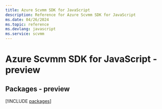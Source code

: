 ```yaml
---
title: Azure Scvmm SDK for JavaScript
description: Reference for Azure Scvmm SDK for JavaScript
ms.date: 04/26/2024
ms.topic: reference
ms.devlang: javascript
ms.service: scvmm
---
```

# Azure Scvmm SDK for JavaScript - preview
## Packages - preview
[!INCLUDE [packages](scvmm-index.md)]